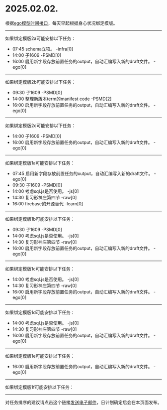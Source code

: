 # 2025.02.02.

根据[ego模型时间接口](https://gitee.com/hyg/blog/blob/master/timeflow.md)，每天早起根据身心状况绑定模版。

---
如果绑定模版2a可能安排以下任务：

- 07:45	schema立项。 -infra[0]
- 14:00	子1609 -PSMD[0]
- 16:00	启用新字段存放前置任务的output，自动汇编写入新的draft文件。 -ego[0]

---
如果绑定模版2b可能安排以下任务：

- 09:30	子1609 -PSMD[0]
- 14:00	整理新版本term的manifest code -PSMD[2]
- 16:00	启用新字段存放前置任务的output，自动汇编写入新的draft文件。 -ego[0]

---
如果绑定模版2c可能安排以下任务：

- 14:00	子1609 -PSMD[0]
- 16:00	启用新字段存放前置任务的output，自动汇编写入新的draft文件。 -ego[0]

---
如果绑定模版1a可能安排以下任务：

- 07:45	启用新字段存放前置任务的output，自动汇编写入新的draft文件。 -ego[0]
- 09:30	子1609 -PSMD[0]
- 14:00	考虑sql.js是否使用。 -js[0]
- 14:30	复习形神庄第四节 -raw[0]
- 16:00	firebase的开源替代 -learn[0]

---
如果绑定模版1b可能安排以下任务：

- 09:30	子1609 -PSMD[0]
- 14:00	考虑sql.js是否使用。 -js[0]
- 14:30	复习形神庄第四节 -raw[0]
- 16:00	启用新字段存放前置任务的output，自动汇编写入新的draft文件。 -ego[0]

---
如果绑定模版1c可能安排以下任务：

- 14:00	考虑sql.js是否使用。 -js[0]
- 14:30	复习形神庄第四节 -raw[0]
- 16:00	启用新字段存放前置任务的output，自动汇编写入新的draft文件。 -ego[0]

---
如果绑定模版1d可能安排以下任务：

- 14:00	考虑sql.js是否使用。 -js[0]
- 14:30	复习形神庄第四节 -raw[0]
- 16:00	启用新字段存放前置任务的output，自动汇编写入新的draft文件。 -ego[0]

---
如果绑定模版1e可能安排以下任务：

- 16:00	启用新字段存放前置任务的output，自动汇编写入新的draft文件。 -ego[0]

---
如果绑定模版1f可能安排以下任务：


---
对任务排序的建议请点击这个链接<a href="mailto:huangyg@mars22.com?subject=关于2025.02.02.任务排序的建议&body=date: 2025.02.02.%0D%0Afile: ../../blog/release/time/d.20250202.md%0D%0A---请勿修改邮件主题及以上内容---%0D%0A">发送电子邮件</a>，日计划确定后会在本页面发布。